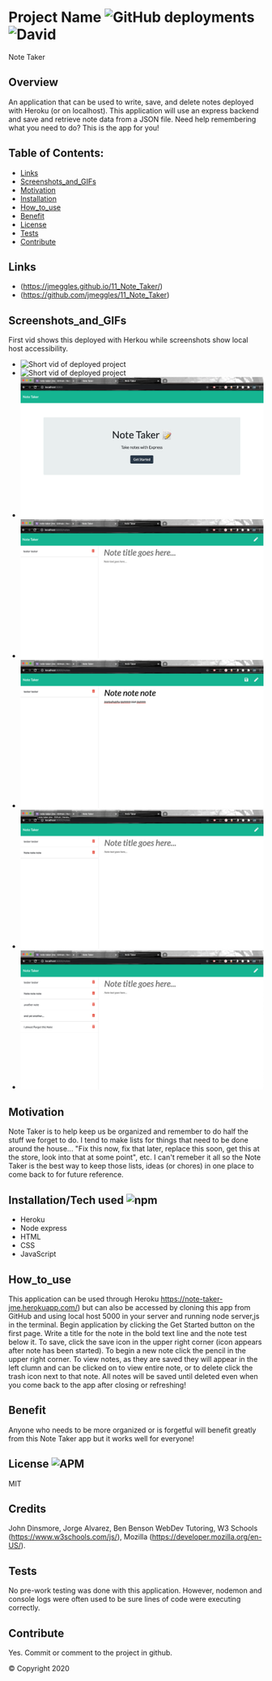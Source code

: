 # Project Name ![GitHub deployments](https://img.shields.io/github/deployments/badges/shields/shields-staging?color=lightgrey&style=plastic) ![David](https://img.shields.io/david/dev/expressjs/express?color=pink&style=plastic)
 Note Taker

  ## Overview 
  An application that can be used to write, save, and delete notes deployed with Heroku (or on localhost). This application will use an express backend and save and retrieve note data from a JSON file.  Need help remembering what you need to do?  This is the app for you!

  ## Table of Contents:
  - [Links](#Links)
  - [Screenshots_and_GIFs](#Screenshots_and_GIFs)
  - [Motivation](#Motivation)
  - [Installation](#Installation)
  - [How_to_use](#How_to_use)
  - [Benefit](#Benefit)
  - [License](#License)
  - [Tests](#Tests)
  - [Contribute](#Contribute)

 ## Links
  - (https://jmeggles.github.io/11_Note_Taker/)
  - (https://github.com/jmeggles/11_Note_Taker)

 ## Screenshots_and_GIFs 
 First vid shows this deployed with Herkou while screenshots show local host accessibility. 
  - ![Short vid of deployed project](https://giphy.com/gifs/fr40Y8f2QGziXFeWlz) 
  - ![Short vid of deployed project](https://media.giphy.com/media/fr40Y8f2QGziXFeWlz/giphy.gif) 
  - ![Screenshot of deployed project](./public/assets/images/screenshot.png) 
  - ![Screenshot of deployed project](./public/assets/images/screenshot1.png)  
  - ![Screenshot of deployed project](./public/assets/images/screenshot2.png)
  - ![Screenshot of deployed project](./public/assets/images/screenshot3.png)  
  - ![Screenshot of deployed project](./public/assets/images/screenshot4.png)
  
  ## Motivation
  Note Taker is to help keep us be organized and remember to do half the stuff we forget to do.  I tend to make lists for things that need to be done around the house...  "Fix this now, fix that later, replace this soon, get this at the store, look into that at some point", etc.  I can't remeber it all so the Note Taker is the best way to keep those lists, ideas (or chores) in one place to come back to for future reference.      

  ## Installation/Tech used ![npm](https://img.shields.io/npm/v/npm?color=pink&style=plastic) 
  - Heroku
  - Node express
  - HTML
  - CSS
  - JavaScript
  
  ## How_to_use
  This application can be used through Heroku https://note-taker-jme.herokuapp.com/) but can also be accessed by cloning this app from GitHub and using local host 5000 in your server and running node server,js in the terminal. 
  Begin application by clicking the Get Started button on the first page. Write a title for the note in the bold text line and the note test below it.  To save, click the save icon in the upper right corner (icon appears after note has been started).  To begin a new note click the pencil in the upper right corner.  To view notes, as they are saved they will appear in the left clumn and can be clicked on to view entire note, or to delete click the trash icon next to that note.  All notes will be saved until deleted even when you come back to the app after closing or refreshing!

  ## Benefit
  Anyone who needs to be more organized or is forgetful will benefit greatly from this Note Taker app but it works well for everyone!

  ## License ![APM](https://img.shields.io/apm/l/npm?color=pink&style=plastic)
  MIT

  ## Credits
  John Dinsmore, Jorge Alvarez, Ben Benson WebDev Tutoring, W3 Schools (https://www.w3schools.com/js/), Mozilla (https://developer.mozilla.org/en-US/).

  ## Tests
  No pre-work testing was done with this application. However, nodemon and console logs were often used to be sure lines of code were executing correctly.  

  ## Contribute
  Yes. Commit or comment to the project in github.

  © Copyright 2020

